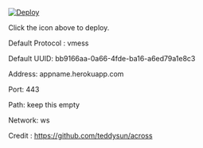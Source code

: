 [![Deploy](https://www.herokucdn.com/deploy/button.png)](https://dashboard.heroku.com/new?template=https://github.com/xcyberjunk/xrayheroku)

Click the icon above to deploy.

Default Protocol : vmess

Default UUID: bb9166aa-0a66-4fde-ba16-a6ed79a1e8c3

Address: appname.herokuapp.com

Port: 443

Path: keep this empty

Network: ws

Credit : https://github.com/teddysun/across
